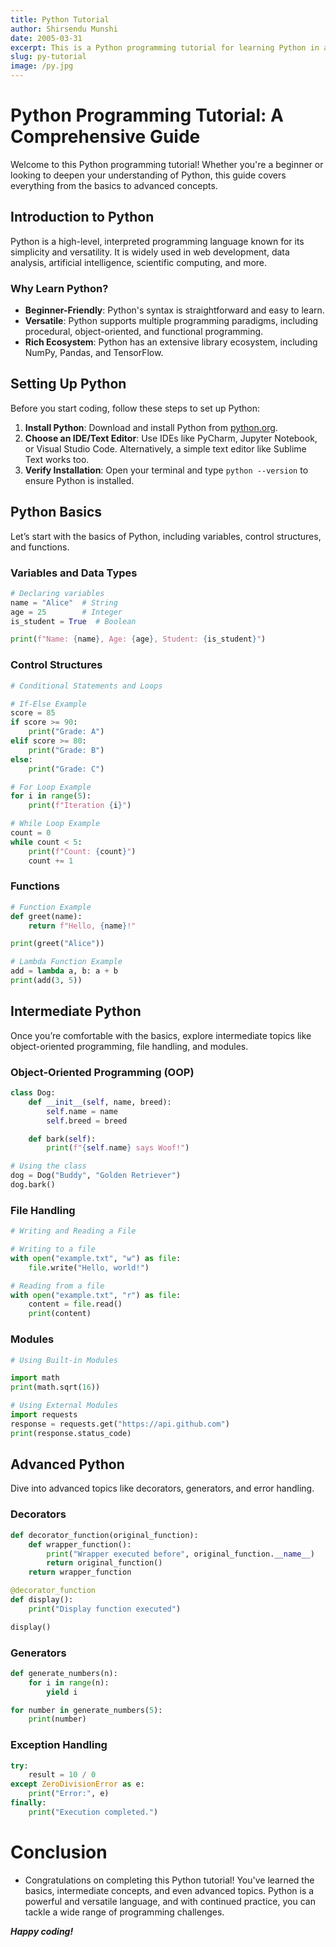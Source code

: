 ```yaml
---
title: Python Tutorial
author: Shirsendu Munshi
date: 2005-03-31
excerpt: This is a Python programming tutorial for learning Python in an interactive way.
slug: py-tutorial
image: /py.jpg
---
```


# Python Programming Tutorial: A Comprehensive Guide

Welcome to this Python programming tutorial! Whether you're a beginner or looking to deepen your understanding of Python, this guide covers everything from the basics to advanced concepts.

## Introduction to Python

Python is a high-level, interpreted programming language known for its simplicity and versatility. It is widely used in web development, data analysis, artificial intelligence, scientific computing, and more.

### Why Learn Python?

- **Beginner-Friendly**: Python's syntax is straightforward and easy to learn.
- **Versatile**: Python supports multiple programming paradigms, including procedural, object-oriented, and functional programming.
- **Rich Ecosystem**: Python has an extensive library ecosystem, including NumPy, Pandas, and TensorFlow.

## Setting Up Python

Before you start coding, follow these steps to set up Python:

1. **Install Python**: Download and install Python from [python.org](https://www.python.org/).
2. **Choose an IDE/Text Editor**: Use IDEs like PyCharm, Jupyter Notebook, or Visual Studio Code. Alternatively, a simple text editor like Sublime Text works too.
3. **Verify Installation**: Open your terminal and type `python --version` to ensure Python is installed.

## Python Basics

Let’s start with the basics of Python, including variables, control structures, and functions.

### Variables and Data Types

```python
# Declaring variables
name = "Alice"  # String
age = 25        # Integer
is_student = True  # Boolean

print(f"Name: {name}, Age: {age}, Student: {is_student}")
```

### Control Structures

```python
# Conditional Statements and Loops

# If-Else Example
score = 85
if score >= 90:
    print("Grade: A")
elif score >= 80:
    print("Grade: B")
else:
    print("Grade: C")

# For Loop Example
for i in range(5):
    print(f"Iteration {i}")

# While Loop Example
count = 0
while count < 5:
    print(f"Count: {count}")
    count += 1
```

### Functions
```python 
# Function Example
def greet(name):
    return f"Hello, {name}!"

print(greet("Alice"))

# Lambda Function Example
add = lambda a, b: a + b
print(add(3, 5))
```

## Intermediate Python

Once you’re comfortable with the basics, explore intermediate topics like object-oriented programming, file handling, and modules.

### Object-Oriented Programming (OOP)

```py
class Dog:
    def __init__(self, name, breed):
        self.name = name
        self.breed = breed

    def bark(self):
        print(f"{self.name} says Woof!")

# Using the class
dog = Dog("Buddy", "Golden Retriever")
dog.bark()
```

### File Handling
```py
# Writing and Reading a File

# Writing to a file
with open("example.txt", "w") as file:
    file.write("Hello, world!")

# Reading from a file
with open("example.txt", "r") as file:
    content = file.read()
    print(content)
```

### Modules

```py
# Using Built-in Modules

import math
print(math.sqrt(16))

# Using External Modules
import requests
response = requests.get("https://api.github.com")
print(response.status_code)
```

## Advanced Python

Dive into advanced topics like decorators, generators, and error handling.

### Decorators

```py 
def decorator_function(original_function):
    def wrapper_function():
        print("Wrapper executed before", original_function.__name__)
        return original_function()
    return wrapper_function

@decorator_function
def display():
    print("Display function executed")

display()
```

### Generators

```py
def generate_numbers(n):
    for i in range(n):
        yield i

for number in generate_numbers(5):
    print(number)
```

### Exception Handling

```py
try:
    result = 10 / 0
except ZeroDivisionError as e:
    print("Error:", e)
finally:
    print("Execution completed.")
```

# Conclusion

- Congratulations on completing this Python tutorial! You've learned the basics, intermediate concepts, and even advanced topics. Python is a powerful and versatile language, and with continued practice, you can tackle a wide range of programming challenges.

***Happy coding!***